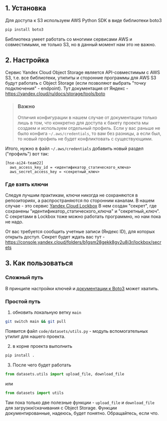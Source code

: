 ## 1. Установка

Для доступа к S3 используем AWS Python SDK в виде библиотеки boto3 
```sh
pip install boto3
```
Библиотека умеет работать со многими сервисами AWS и совместимыми, не только S3, но в данный момент нам это не важно.

## 2. Настройка

Сервис Yandex Cloud Object Storage является API-совместимым с AWS S3, т.е. все библиотеки, утилиты и сторонние программы для AWS S3 будут работать с Object Storage (если позволяют выбрать "точку подключения" - endpoint).
Тут документация от Яндекс - https://yandex.cloud/ru/docs/storage/tools/boto

> ### Важно
> Отличия конфигурации в нашем случае от документации только лишь в том, что конкретно для доступа к бакету проекта мы создаем и используем отдельный профиль. Если у вас раньше не было конфига `~/.aws/credentials`, то вам без разницы, а если был, то новый профиль не будет конфликтовать с существующими. 

Итого, нужно в файл `~/.aws/credentials` добавить новый раздел ("профиль") вот так:
```
[hse-ai24-team22]
  aws_access_key_id = <идентификатор_статического_ключа>
  aws_secret_access_key = <секретный_ключ>
```

### Где взять ключи
Следуя лучшим практикам, ключи никогда не сохраняются в репозиториях, а распространяются по сторонним каналам. В нашем случае - это сервис [Yandex Cloud Lockbox](https://yandex.cloud/ru/docs/lockbox/quickstart)
В нем создан "секрет", где сохранены "идентификатор_статического_ключа" и "секретный_ключ". С секретами в Lockbox тоже можно работать программно, но нам пока не надо. 

От вас требуется сообщить учетные записи (Яндекс ID), для которых открыть доступ.
Секрет будет ждать вас тут - https://console.yandex.cloud/folders/b1gsm28gekk8gv2u8j3r/lockbox/secrets

## 3. Как пользоваться
### Сложный путь
В принципе настройки ключей и [документации к Boto3](https://boto3.amazonaws.com/v1/documentation/api/latest/index.html) может хватить.

### Простой путь
1. обновить локальную ветку `main`
```sh
git switch main && git pull
```
Появится файл `code/datasets/utils.py` - модуль вспомогательных утилит для нашего проекта. 

2. в корне проекта выполнить
```sh
pip install .
```

3. После чего будет работать
```python
from datasets.utils import upload_file, download_file
```
или
```python
from datasets import utils
```

Там пока только две полезные функции - `upload_file` и `download_file` для загрузки/скачивания с Object Storage. Функции документированные, надеюсь, будет понятно. Обращайтесь, если что.

